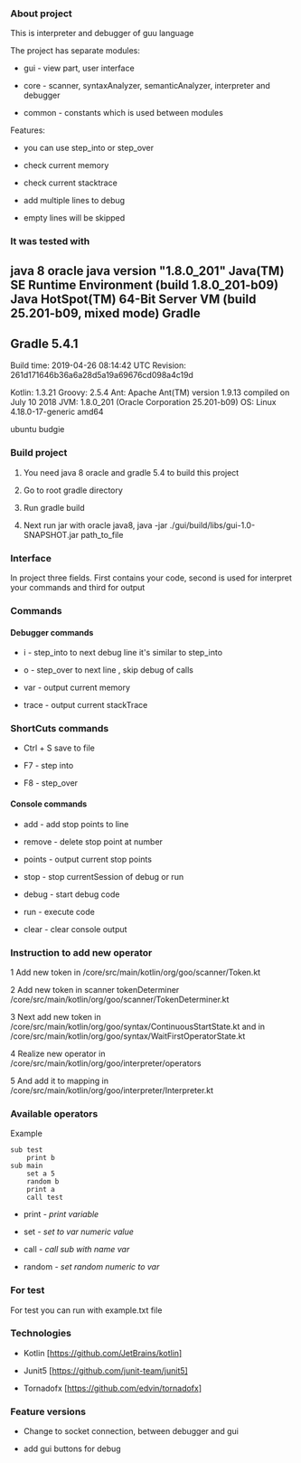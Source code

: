 ### About project
This is interpreter and debugger of guu language

The project has separate modules:

* gui - view part, user interface

* core - scanner, syntaxAnalyzer, semanticAnalyzer, 
interpreter and debugger

* common - constants which is used between modules

Features:
 
* you can use step_into or step_over

* check current memory

* check current stacktrace

* add multiple lines to debug

* empty lines will be skipped
### It was tested with

java 8 oracle
java version "1.8.0_201"
Java(TM) SE Runtime Environment (build 1.8.0_201-b09)
Java HotSpot(TM) 64-Bit Server VM (build 25.201-b09, mixed mode)
Gradle 
------------------------------------------------------------
Gradle 5.4.1
------------------------------------------------------------

Build time:   2019-04-26 08:14:42 UTC
Revision:     261d171646b36a6a28d5a19a69676cd098a4c19d

Kotlin:       1.3.21
Groovy:       2.5.4
Ant:          Apache Ant(TM) version 1.9.13 compiled on July 10 2018
JVM:          1.8.0_201 (Oracle Corporation 25.201-b09)
OS:           Linux 4.18.0-17-generic amd64

ubuntu budgie

### Build project

1. You need java 8 oracle and gradle 5.4 to build this project

2. Go to root gradle directory

3. Run gradle build

4. Next run jar with oracle java8, java -jar ./gui/build/libs/gui-1.0-SNAPSHOT.jar path_to_file

### Interface

In project three fields.
First contains your code, second is used for interpret your commands
and third for output

### Commands

#### Debugger commands

* i - step_into to next debug line it's similar to step_into

* o - step_over to next line , skip debug of calls

* var - output current memory

* trace - output current stackTrace

### ShortCuts commands

* Ctrl + S save to file

* F7 - step into

* F8 - step_over

#### Console commands

* add <number> - add stop points to line

* remove <number> - delete stop point at number

* points - output current stop points

* stop - stop currentSession of debug or run

* debug - start debug code

* run - execute code

* clear - clear console output

### Instruction to add new operator

1 Add new token in /core/src/main/kotlin/org/goo/scanner/Token.kt

2 Add new token in scanner tokenDeterminer /core/src/main/kotlin/org/goo/scanner/TokenDeterminer.kt

3 Next add new token in /core/src/main/kotlin/org/goo/syntax/ContinuousStartState.kt
and in /core/src/main/kotlin/org/goo/syntax/WaitFirstOperatorState.kt

4 Realize new operator in /core/src/main/kotlin/org/goo/interpreter/operators

5 And add it to mapping in /core/src/main/kotlin/org/goo/interpreter/Interpreter.kt

### Available operators

Example 
````
sub test
    print b
sub main
    set a 5
    random b
    print a
    call test
````
* print <var> - print variable

* set <var> <numeric> - set to var numeric value

* call <var> - call sub with name var

* random <var> - set random numeric to var

### For test

For test you can run with example.txt file


### Technologies

* Kotlin [https://github.com/JetBrains/kotlin]

* Junit5 [https://github.com/junit-team/junit5]

* Tornadofx [https://github.com/edvin/tornadofx]

### Feature versions

* Change to socket connection, between debugger and gui

* add gui buttons for debug
